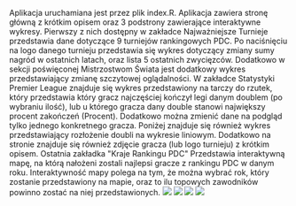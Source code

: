 Aplikacja uruchamiana jest przez plik index.R. Aplikacja zawiera stronę główną z krótkim opisem oraz 3 podstrony zawierające interaktywne wykresy. Pierwszy z nich dostępny w zakładce Najważniejsze Turnieje przedstawia dane dotyczące 9 turniejów rankingowych PDC. Po naciśnięciu na logo danego turnieju przedstawia się wykres dotyczący zmiany sumy nagród w ostatnich latach, oraz lista 5 ostatnich zwycięzców. Dodatkowo w sekcji poświęconej Mistrzostwom Świata jest dodatkowy wykres przedstawiający zmianę szczytowej oglądalności. W zakładce Statystyki Premier League znajduje się wykres przedstawiony na tarczy do rzutek, który przedstawia który gracz najczęściej kończył legi danym doublem (po wybraniu ilość), lub u którego gracza dany double stanowi największy procent zakończeń (Procent). Dodatkowo można zmienić dane na podgląd tylko jednego konkretnego gracza. Poniżej znajduje się również wykres przedstawiający rozłożenie doubli na wykresie liniowym. Dodatkowo na stronie znajduje się również zdjęcie gracza (lub logo turnieju) z krótkim opisem. Ostatnia zakładka "Kraje Rankingu PDC" Przedstawia interaktywną mapę, na którą nałożeni zostali najlepsi gracze z rankingu PDC w danym roku. Interaktywność mapy polega na tym, że można wybrać rok, który zostanie przedstawiony na mapie, oraz to ilu topowych zawodników powinno zostać na niej przedstawionych.
![](zrzut1.png)
![](zrzut2.png)
![](zrzut3.png)
![](zrzut4.png)
